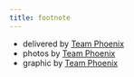 ```yaml
---
title: footnote
---
```


* delivered by [Team Phoenix](https://www.netlify.com/)
* photos by [Team Phoenix](https://unsplash.com)
* graphic by [Team Phoenix](https://pixabay.com)
